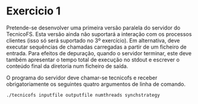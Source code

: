 # Exercicio 1

Pretende-se desenvolver uma primeira versão paralela do servidor do TecnicoFS. Esta versão ainda
não suportará a interação com os processos clientes (isso só será suportado no 3º exercício). Em
alternativa, deve executar sequências de chamadas carregadas a partir de um ficheiro de entrada.
Para efeitos de depuração, quando o servidor terminar, este deve também apresentar o tempo total
de execução no stdout e escrever o conteúdo final da diretoria num ficheiro de saída.

O programa do servidor deve chamar-se tecnicofs e receber obrigatoriamente os seguintes quatro argumentos
de linha de comando.

```
./tecnicofs inputfile outputfile numthreads synchstrategy
```
